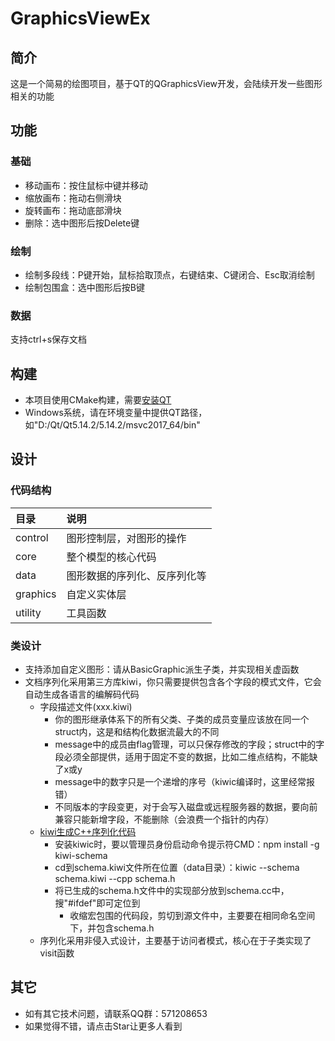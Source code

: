 # GraphicsViewEx
## 简介
这是一个简易的绘图项目，基于QT的QGraphicsView开发，会陆续开发一些图形相关的功能

## 功能
### 基础
- 移动画布：按住鼠标中键并移动
- 缩放画布：拖动右侧滑块
- 旋转画布：拖动底部滑块
- 删除：选中图形后按Delete键

### 绘制
- 绘制多段线：P键开始，鼠标拾取顶点，右键结束、C键闭合、Esc取消绘制
- 绘制包围盒：选中图形后按B键

### 数据
支持ctrl+s保存文档

  
## 构建
- 本项目使用CMake构建，需要[安装QT](https://download.qt.io/archive/qt/5.14/5.14.2/)
- Windows系统，请在环境变量中提供QT路径，如"D:/Qt/Qt5.14.2/5.14.2/msvc2017_64/bin"

## 设计
### 代码结构
| 目录 | 说明 |
| :- | :- |
control | 图形控制层，对图形的操作
core | 整个模型的核心代码
data | 图形数据的序列化、反序列化等
graphics | 自定义实体层
utility | 工具函数

### 类设计
- 支持添加自定义图形：请从BasicGraphic派生子类，并实现相关虚函数
- 文档序列化采用第三方库kiwi，你只需要提供包含各个字段的模式文件，它会自动生成各语言的编解码代码
  - 字段描述文件(xxx.kiwi)
    - 你的图形继承体系下的所有父类、子类的成员变量应该放在同一个struct内，这是和结构化数据流最大的不同
    - message中的成员由flag管理，可以只保存修改的字段；struct中的字段必须全部提供，适用于固定不变的数据，比如二维点结构，不能缺了x或y
    - message中的数字只是一个递增的序号（kiwic编译时，这里经常报错）
    - 不同版本的字段变更，对于会写入磁盘或远程服务器的数据，要向前兼容只能新增字段，不能删除（会浪费一个指针的内存）
  - [kiwi生成C++序列化代码](https://github.com/evanw/kiwi/blob/master/examples/cpp.md)
    - 安装kiwic时，要以管理员身份启动命令提示符CMD：npm install -g kiwi-schema
    - cd到schema.kiwi文件所在位置（data目录）：kiwic --schema schema.kiwi --cpp schema.h
    - 将已生成的schema.h文件中的实现部分放到schema.cc中，搜"#ifdef"即可定位到
      - 收缩宏包围的代码段，剪切到源文件中，主要要在相同命名空间下，并包含schema.h
  - 序列化采用非侵入式设计，主要基于访问者模式，核心在于子类实现了visit函数


## 其它
- 如有其它技术问题，请联系QQ群：571208653
- 如果觉得不错，请点击Star让更多人看到
